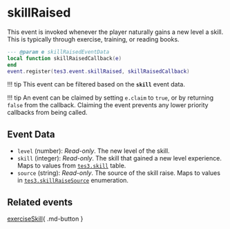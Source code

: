 # skillRaised
<div class="search_terms" style="display: none">skillraised</div>

<!---
	This file is autogenerated. Do not edit this file manually. Your changes will be ignored.
	More information: https://github.com/MWSE/MWSE/tree/master/docs
-->

This event is invoked whenever the player naturally gains a new level a skill. This is typically through exercise, training, or reading books.

```lua
--- @param e skillRaisedEventData
local function skillRaisedCallback(e)
end
event.register(tes3.event.skillRaised, skillRaisedCallback)
```

!!! tip
	This event can be filtered based on the **`skill`** event data.

!!! tip
	An event can be claimed by setting `e.claim` to `true`, or by returning `false` from the callback. Claiming the event prevents any lower priority callbacks from being called.

## Event Data

* `level` (number): *Read-only*. The new level of the skill.
* `skill` (integer): *Read-only*. The skill that gained a new level experience. Maps to values from [`tes3.skill`](https://mwse.github.io/MWSE/references/skills/) table.
* `source` (string): *Read-only*. The source of the skill raise. Maps to values in [`tes3.skillRaiseSource`](https://mwse.github.io/MWSE/references/skill-raise-sources/) enumeration.


## Related events

[exerciseSkill](../exerciseSkill/){ .md-button }

